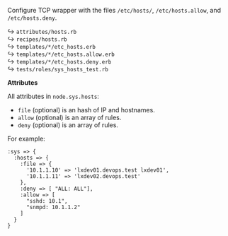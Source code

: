 Configure TCP wrapper with the files `/etc/hosts/`, `/etc/hosts.allow`, and `/etc/hosts.deny`.

↪ `attributes/hosts.rb`  
↪ `recipes/hosts.rb`  
↪ `templates/*/etc_hosts.erb`    
↪ `templates/*/etc_hosts.allow.erb`  
↪ `templates/*/etc_hosts.deny.erb`  
↪ `tests/roles/sys_hosts_test.rb`

**Attributes**

All attributes in `node.sys.hosts`:

* `file` (optional) is an hash of IP and hostnames. 
* `allow` (optional) is an array of rules.
* `deny` (optional) is an array of rules.

For example:

    :sys => {
      :hosts => {
        :file => {
          '10.1.1.10' => 'lxdev01.devops.test lxdev01',
          '10.1.1.11' => 'lxdev02.devops.test'
        },
        :deny => [ "ALL: ALL"],
        :allow => [
          "sshd: 10.1",
          "snmpd: 10.1.1.2"
        ]
      }
    }

